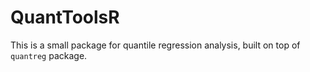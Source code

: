 # QuantToolsR

This is a small package for quantile regression analysis, built on top of `quantreg` package.